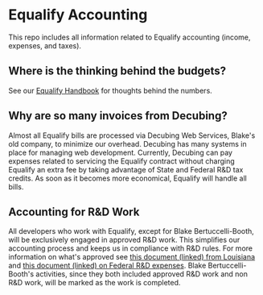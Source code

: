 # Equalify Accounting
This repo includes all information related to Equalify accounting (income, expenses, and taxes).

## Where is the thinking behind the budgets?
See our [Equalify Handbook](https://github.com/equalifyEverything/handbook) for thoughts behind the numbers.

## Why are so many invoices from Decubing?
Almost all Equalify bills are processed via Decubing Web Services, Blake's old company, to minimize our overhead. Decubing has many systems in place for managing web development.  Currently, Decubing can pay expenses related to servicing the Equalify contract without charging Equalify an extra fee by taking advantage of State and Federal R&D tax credits.  As soon as it becomes more economical, Equalify will handle all bills.

## Accounting for R&D Work
All developers who work with Equalify, except for Blake Bertuccelli-Booth, will be exclusively engaged in approved R&D work. This simplifies our accounting process and keeps us in compliance with R&D rules. For more information on what's approved see [this document (linked) from Louisiana](https://www.opportunitylouisiana.gov/incentive/research-and-development-tax-credit) and [this document (linked) on Federal R&D expenses](https://support.gusto.com/article/197779649100000/Federal-Research-and-Development-R-D-Tax-Credit). Blake Bertuccelli-Booth's activities, since they both included approved R&D work and non R&D work, will be marked as the work is completed.

